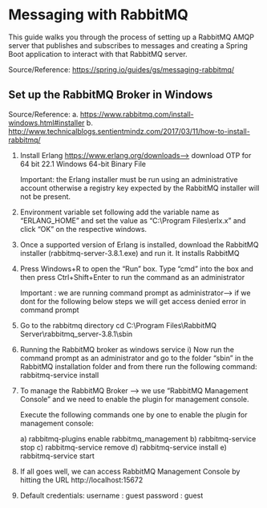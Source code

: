 # Messaging with RabbitMQ
This guide walks you through the process of setting up a RabbitMQ AMQP server that publishes and subscribes to messages and creating a Spring Boot application to interact with that RabbitMQ server.

Source/Reference: https://spring.io/guides/gs/messaging-rabbitmq/


## Set up the RabbitMQ Broker in Windows
Source/Reference:
  a. https://www.rabbitmq.com/install-windows.html#installer
  b. http://www.technicalblogs.sentientmindz.com/2017/03/11/how-to-install-rabbitmq/


1) Install Erlang https://www.erlang.org/downloads--> download OTP  for 64 bit 22.1 Windows 64-bit Binary File 

    Important: the Erlang installer must be run using an administrative account otherwise a registry key expected by the RabbitMQ installer will not be present.

2) Environment variable set following
   add the variable name as “ERLANG_HOME” and set the value as “C:\Program Files\erlx.x” and click “OK” on the respective windows.

3) Once a supported version of Erlang is installed, download the RabbitMQ installer (rabbitmq-server-3.8.1.exe) and run it. It installs RabbitMQ

4) Press Windows+R to open the “Run” box. Type “cmd” into the box and then press Ctrl+Shift+Enter to run the command as an administrator

    Important : we are running command prompt as administrator--> if we dont for the following below steps we will get access denied  error in command prompt

5) Go to the rabbitmq directory
cd C:\Program Files\RabbitMQ Server\rabbitmq_server-3.8.1\sbin

6) Running the RabbitMQ broker as windows service
    i) Now run the command prompt as an administrator and go to the folder “sbin” in the RabbitMQ installation folder and from there run the following command:
    rabbitmq-service install

7) To manage the RabbitMQ Broker --> we use “RabbitMQ Management Console” and we need to enable the plugin for management console.

    Execute the following commands one by one to enable the plugin for management console:

     a) rabbitmq-plugins enable rabbitmq_management
     b) rabbitmq-service stop
     c) rabbitmq-service remove
     d) rabbitmq-service install
     e) rabbitmq-service start

8) If all goes well, we can access RabbitMQ Management Console  by hitting the URL http://localhost:15672

9) Default credentials:
      username : guest
      password : guest




